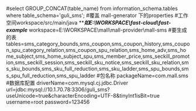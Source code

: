 #select GROUP_CONCAT(table_name) from information_schema.tables where table_schema='guli_sms';
#覆盖 mall-generator 下的properties
#工作空间workspace/src/main/java *****如E:\\WORKSPACE\\fast-cloud\\fast-example***
workspace=E:\\WORKSPACE\\mall\\mall-provider\\mall-sms
#要生成的表
tables=sms_category_bounds,sms_coupon,sms_coupon_history,sms_coupon_spu_category_relation,sms_coupon_spu_relation,sms_home_adv,sms_home_subject,sms_home_subject_spu,sms_member_price,sms_seckill_promotion,sms_seckill_session,sms_seckill_sku_notice,sms_seckill_sku_relation,sms_sku_bounds,sms_sku_full_reduction,sms_sku_ladder,sms_spu_bounds,sms_spu_full_reduction,sms_spu_ladder
#包名称
packageName=com.mall.sms
#数据库配置
driverName=com.mysql.cj.jdbc.Driver
url=jdbc:mysql://10.1.70.78:3306/guli_sms?useUnicode=true&characterEncoding=UTF-8&tinyInt1isBit=true
username=root
password=123456

